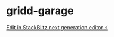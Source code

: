 # gridd-garage

[Edit in StackBlitz next generation editor ⚡️](https://stackblitz.com/~/github.com/noahsanches10/gridd-garage)